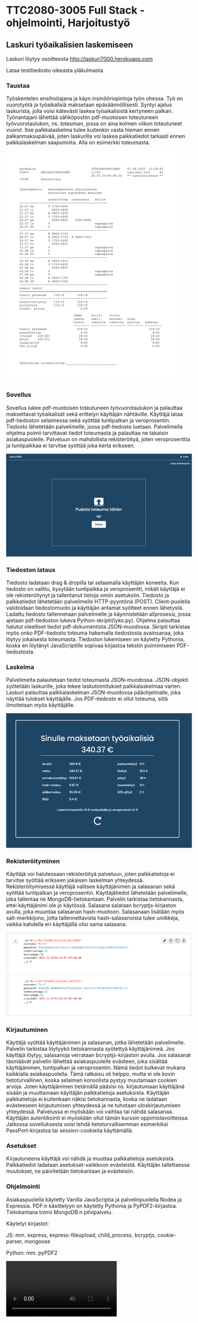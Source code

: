 # TTC2080-3005 Full Stack -ohjelmointi, Harjoitustyö

## Laskuri työaikalisien laskemiseen 

Laskuri löytyy osoitteesta http://laskuri7000.herokuapp.com

Lataa testitiedosto oikeasta yläkulmasta

### Taustaa
Työskentelen ensihoitajana ja käyn insinööriopintoja työn ohessa. Työ on vuorotyötä ja työaikalisiä maksetaan epäsäännöllisesti. Syntyi ajatus laskurista, jolla voisi kätevästi laskea työaikalisistä kertyneen palkan. Työnantajani lähettää sähköpostiin pdf-muotoisen toteutuneen työvuorotaulukon, ns. toteuman, jossa on aina kolmen viikon toteutuneet vuorot. Itse palkkalaskelma tulee kuitenkin vasta hieman ennen palkanmaksupäivää, joten laskurilla voi laskea palkkatiedot tarkasti ennen palkkalaskelman saapumista. Alla on esimerkki toteumasta.


![Kuva toteumasta](toteuma.png)




### Sovellus
Sovellus lukee pdf-muotoisen toteutuneen työvuorotaulukon ja palauttaa maksettavat työaikalisät sekä erittelyn käyttäjän nähtäville. Käyttäjä lataa pdf-tiedoston selaimessa sekä syöttää tuntipalkan ja veroprosentin. Tiedosto lähetetään palvelimelle, jossa pdf-tiedosto luetaan. Palvelimella ohjelma poimii tarvittavat tiedot toteumasta ja palauttaa ne takaisin asiakaspuolelle. Palveluun on mahdollista rekisteröityä, joten veroprosenttia ja tuntipalkkaa ei tarvitse syöttää joka kerta erikseen. 


![kuva pääsivusta](main.png)


### Tiedoston lataus
Tiedosto ladataan drag & dropilla tai selaamalla käyttäjän koneelta. Kun tiedosto on valittu, kysytään tuntipalkka ja veroprosentti, mikäli käyttäjä ei ole rekisteröitynyt ja tallentanut tietoja omiin asetuksiin. Tiedosto ja palkkatiedot lähetetään palvelimelle HTTP-pyyntönä (POST). Client-puolella validoidaan tiedostomuoto ja käyttäjän antamat syötteet ennen lähetystä. Ladattu tiedosto tallennetaan palvelimelle ja käynnistetään aliprosessi, jossa ajetaan pdf-tiedoston lukeva Python-skripti(tyko.py). Ohjelma palauttaa halutut oleelliset tiedot pdf-dokumentista JSON-muodossa. Skripti tarkistaa myös onko PDF-tiedosto toteuma hakemalla tiedostosta avainsanaa, joka löytyy jokaisesta toteumasta.  Tiedoston lukemiseen on käytetty Pythonia, koska en löytänyt JavaScriptille sopivaa kirjastoa tekstin poimimiseen PDF-tiedostosta.


### Laskelma
Palvelimelta palautetaan tiedot toteumasta JSON-muodossa. JSON-objekti syötetään laskurille, joka tekee laskutoimitukset palkkalaskelmaa varten. Laskuri palauttaa palkkalaskelman JSON-muodossa pääohjelmalle, joka näyttää tulokset käyttäjälle. Jos PDF-tiedosto ei ollut toteuma, siitä ilmoitetaan myös käyttäjälle.


![kuva laskelmasta](laskelma.png)

### Rekisteröityminen
Käyttäjä voi halutessaan rekisteröityä palveluun, joten palkkatietoja ei tarvitse syöttää erikseen jokaisen laskelman yhteydessä. Rekisteröitymisessä käyttäjä valitsee käyttäjänimen ja salasanan sekä syöttää tuntipalkan ja veroprosentin. Käyttäjätiedot lähetetään palvelimelle, joka tallentaa ne MongoDB-tietokantaan. Palvelin tarkistaa tietokannasta, ettei käyttäjänimi ole jo käytössä. Salasana salataan bcryptjs-kirjaston avulla, joka muuntaa salasanan hash-muotoon. Salasanaan lisätään myös salt-merkkijono, jotta tallennettavista hash-salasanoista tulee uniikkeja, vaikka kahdella eri käyttäjällä olisi sama salasana. 


![Kuva mongoDB](mongo.png)


### Kirjautuminen
Käyttäjä syöttää käyttäjänimen ja salasanan, jotka lähetetään palvelimelle. Palvelin tarkistaa löytyykö tietokannasta syötettyä käyttäjänimeä. Jos käyttäjä löytyy, salasanoja verrataan bcryptjs-kirjaston avulla. Jos salasanat täsmäävät palvelin lähettää asiakaspuolelle evästeen, joka sisältää käyttäjänimen, tuntipalkan ja veroprosentin. Nämä tiedot kulkevat mukana kaikkialla asiakaspuolella. Tämä ratkaisu oli helppo, mutta ei ole kovin tietoturvallinen, koska selaimen konsolista pystyy muutamaan cookien arvoja. Joten käyttäjänimen tietämällä pääsisi ns. kirjautumaan käyttäjänä sisään ja muuttamaan käyttäjän palkkatietoja asetuksista. Käyttäjän palkkatietoja ei kuitenkaan näkisi tietokannasta, koska ne ladataan evästeeseen kirjautumisen yhteydessä ja ne tuhotaan uloskirjautumisen yhteydessä. Palvelussa ei myöskään voi vaihtaa tai nähdä salasanaa. 
Käyttäjän autentikointi ei myöskään ollut tämän kurssin oppimistavoitteissa. Jatkossa sovelluksesta voisi tehdä tietoturvallisemman esimerkiksi PassPort-kirjastoa tai session-cookieita käyttämällä.

### Asetukset
Kirjautuneena käyttäjä voi nähdä ja muuttaa palkkatietoja asetuksista. Palkkatiedot ladataan asetukset-valikkoon evästeistä.  Käyttäjän tallettaessa muutokset, ne päivitetään tietokantaan ja evästeisiin. 

### Ohjelmointi

Asiakaspuolella käytetty Vanilla JavaScriptia ja palvelinpuolella Nodea ja Expressia. PDF:n käsittelyyn on käytetty Pythonia ja PyPDF2-kirjastoa. Tietokantana toimii MongoDB:n pilvipalvelu.

Käytetyt kirjastot:

JS: mm. express, express-fileupload, child_process, bcryptjs, cookie-parser, mongoose

Python: mm. pyPDF2


![video](test.mov)


